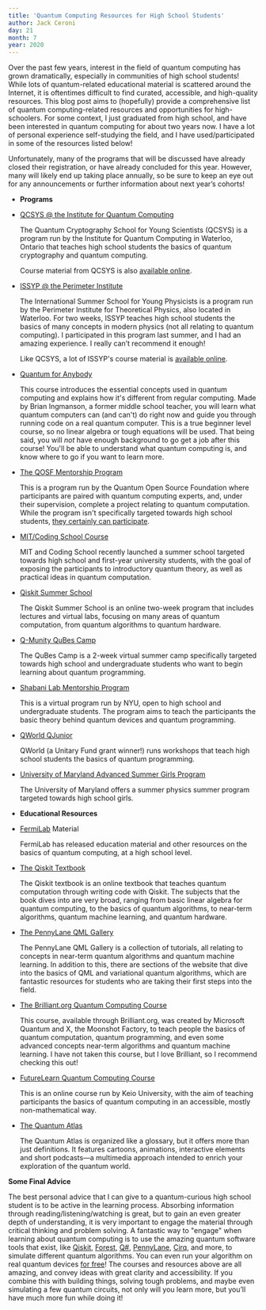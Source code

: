 ```yaml
---
title: 'Quantum Computing Resources for High School Students'
author: Jack Ceroni
day: 21
month: 7
year: 2020
---
```


Over the past few years, interest in the field of quantum computing has grown dramatically, especially in communities of high school students! While lots of quantum-related educational material is scattered around the Internet, it is oftentimes difficult to find curated, accessible, and high-quality resources. This blog post aims to (hopefully) provide a comprehensive list of quantum computing-related resources and opportunities for high-schoolers. For some context, I just graduated from high school, and have been interested in quantum computing for about two years now. I have a lot of personal experience self-studying the field, and I have used/participated in some of the resources listed below!

Unfortunately, many of the programs that will be discussed have already closed their registration, or have already concluded for this year. However, many will likely end up taking place annually, so be sure to keep an eye out for any announcements or further information about next year’s cohorts!

  
*   **Programs**

  
*   [QCSYS @ the Institute for Quantum Computing](https://uwaterloo.ca/institute-for-quantum-computing/programs/qcsys)
    
    The Quantum Cryptography School for Young Scientists (QCSYS) is a program run by the Institute for Quantum Computing in Waterloo, Ontario that teaches high school students the basics of quantum cryptography and quantum computing.
    
    Course material from QCSYS is also [available online](https://uwaterloo.ca/institute-for-quantum-computing/sites/ca.institute-for-quantum-computing/files/uploads/files/mathematics_qm_v21.pdf).
    
*   [ISSYP @ the Perimeter Institute](https://perimeterinstitute.ca/outreach/students/programs/international-summer-school-young-physicists)
    
    The International Summer School for Young Physicists is a program run by the Perimeter Institute for Theoretical Physics, also located in Waterloo. For two weeks, ISSYP teaches high school students the basics of many concepts in modern physics (not all relating to quantum computing). I participated in this program last summer, and I had an amazing experience. I really can’t recommend it enough!
    
    Like QCSYS, a lot of ISSYP's course material is [available online](https://arxiv.org/abs/1803.07098).
    
*   [Quantum for Anybody](https://quantumready.thinkific.com/)
    
    This course introduces the essential concepts used in quantum computing and explains how it's different from regular computing. Made by Brian Ingmanson, a former middle school teacher, you will learn what quantum computers can (and can't) do right now and guide you through running code on a real quantum computer. This is a true beginner level course, so no linear algebra or tough equations will be used. That being said, you will _not_ have enough background to go get a job after this course! You'll be able to understand what quantum computing is, and know where to go if you want to learn more.
    
*   [The QOSF Mentorship Program](https://qosf.org/qc_mentorship/)
    
    This is a program run by the Quantum Open Source Foundation where participants are paired with quantum computing experts, and, under their supervision, complete a project relating to quantum computation. While the program isn't specifically targeted towards high school students, [they certainly can participate](https://twitter.com/qosfoundation/status/1278735606500282368).
    
*   [MIT/Coding School Course](https://www.prnewswire.com/news-releases/preparing-for-the-jobs-of-the-future-the-coding-school-and-mit-physicists-are-making-quantum-computing-accessible-to-high-school-students-this-summer-301070337.html)
    
    MIT and Coding School recently launched a summer school targeted towards high school and first-year university students, with the goal of exposing the participants to introductory quantum theory, as well as practical ideas in quantum computation.
    
*   [Qiskit Summer School](https://qiskit.org/events/summer-school/)
    
    The Qiskit Summer School is an online two-week program that includes lectures and virtual labs, focusing on many areas of quantum computation, from quantum algorithms to quantum hardware.
    
*   [Q-Munity QuBes Camp](https://www.qmunity.tech/qubes-camp)
    
    The QuBes Camp is a 2-week virtual summer camp specifically targeted towards high school and undergraduate students who want to begin learning about quantum programming.
    
*   [Shabani Lab Mentorship Program](https://wp.nyu.edu/shabanilab/education-outreach/)
    
    This is a virtual program run by NYU, open to high school and undergraduate students. The program aims to teach the participants the basic theory behind quantum devices and quantum programming.
    
*   [QWorld QJunior](http://qworld.lu.lv/index.php/qjunior/)
    
    QWorld (a Unitary Fund grant winner!) runs workshops that teach high school students the basics of quantum programming.
    
*   [University of Maryland Advanced Summer Girls Program](https://umdphysics.umd.edu/events/summer-programs/advanced-summer-girls-program.html)
    
    The University of Maryland offers a summer physics summer program targeted towards high school girls.
    

  
*   **Educational Resources**
    

*   [FermiLab](https://arxiv.org/abs/1905.00282) Material
    
    FermiLab has released education material and other resources on the basics of quantum computing, at a high school level.
    
*   [The Qiskit Textbook](https://qiskit.org/textbook/preface.html)
    
    The Qiskit textbook is an online textbook that teaches quantum computation through writing code with Qiskit. The subjects that the book dives into are very broad, ranging from basic linear algebra for quantum computing, to the basics of quantum algorithms, to near-term algorithms, quantum machine learning, and quantum hardware.
    
*   [The PennyLane QML Gallery](https://pennylane.ai/)
    
    The PennyLane QML Gallery is a collection of tutorials, all relating to concepts in near-term quantum algorithms and quantum machine learning. In addition to this, there are sections of the website that dive into the basics of QML and variational quantum algorithms, which are fantastic resources for students who are taking their first steps into the field.
    
*   [The Brilliant.org Quantum Computing Course](https://brilliant.org/courses/quantum-computing/)
    
    This course, available through Brilliant.org, was created by Microsoft Quantum and X, the Moonshot Factory, to teach people the basics of quantum computation, quantum programming, and even some advanced concepts near-term algorithms and quantum machine learning. I have not taken this course, but I love Brilliant, so I recommend checking this out!
    
*   [FutureLearn Quantum Computing Course](https://www.futurelearn.com/courses/intro-to-quantum-computing)
    
    This is an online course run by Keio University, with the aim of teaching participants the basics of quantum computing in an accessible, mostly non-mathematical way.
    
*   [The Quantum Atlas](https://quantumatlas.umd.edu)
    
    The Quantum Atlas is organized like a glossary, but it offers more than just definitions. It features cartoons, animations, interactive elements and short podcasts—a multimedia approach intended to enrich your exploration of the quantum world.
    

  

**Some Final Advice**

The best personal advice that I can give to a quantum-curious high school student is to be active in the learning process. Absorbing information through reading/listening/watching is great, but to gain an even greater depth of understanding, it is very important to engage the material through critical thinking and problem solving. A fantastic way to "engage" when learning about quantum computing is to use the amazing quantum software tools that exist, like [Qiskit](https://qiskit.org/), [Forest](http://docs.rigetti.com/en/stable/), [Q#](https://www.microsoft.com/en-ca/quantum/development-kit), [PennyLane](https://pennylane.ai/), [Cirq](https://cirq.readthedocs.io/en/stable/), and more, to simulate different quantum algorithms. You can even run your algorithm on real quantum devices [for free](https://quantum-computing.ibm.com/)! The courses and resources above are all amazing, and convey ideas with great clarity and accessibility. If you combine this with building things, solving tough problems, and maybe even simulating a few quantum circuits, not only will you learn more, but you’ll have much more fun while doing it!
